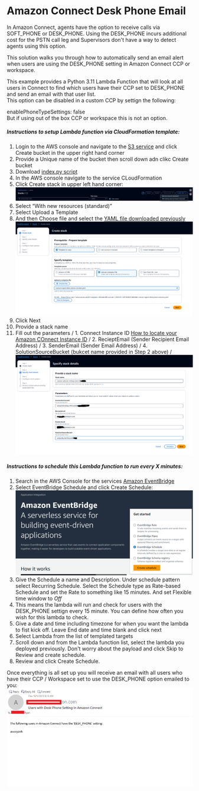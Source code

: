 # Amazon Connect Desk Phone Email

In Amazon Connect, agents have the option to receive calls via SOFT_PHONE or DESK_PHONE. Using the DESK_PHONE incurs additional cost for the PSTN call leg and Supervisors don't have a way to detect agents using this option.

This solution walks you through how to automatically send an email alert when users are using the DESK_PHONE setting in Amazon Connect CCP or workspace.

This example provides a Python 3.11 Lambda Function that will look at all users in Connect to find which users have their CCP set to DESK_PHONE and send an email with that user list.\
This option can be disabled in a custom CCP by settign the following:

enablePhoneTypeSettings: false\
But if using out of the box CCP or workspace this is not an option.

<h5>Instructions to setup Lambda function via CloudFormation template:</h5>

1. Login to the AWS console and navigate to the [S3 service](https://aws.amazon.com/s3/) and click Create bucket in the upper right hand corner
2. Provide a Unique name of the bucket then scroll down adn clikc Create bucket
3. Download [index.py script](index.py)
4. In the AWS console navigate to the service CLoudFormation
5. Click Create stack in upper left hand corner: ![CreateStack Image](Assest/createStack.png)
6. Select “With new resources (standard)”
7. Select Upload a Template
8. And then Choose file and select the [YAML file downloaded previously](index.py)  ![YAML Upload Image](Assest/YAML.png)
9. Click Next
10. Provide a stack name
11. Fill out the parameters /
    	1. Connect Instance ID  [How to locate your Amazon COnnect Instance ID](https://docs.aws.amazon.com/connect/latest/adminguide/find-instance-arn.html) /
        2. RecieptEmail (Sender Recipient Email Address) /
        3. SenderEmail (Sender Email Address) /
        4. SolutionSourceBucket (bukcet name provided in Step 2 above) /
![Stack Details Image](Assest/stackDetails.png)

   
   
								   
																																																								   
																																						 
																																 
													
																																		 
																																
									

<h5>Instructions to schedule this Lambda function to run every X minutes:</h5>

1. Search in the AWS Console for the services [Amazon EventBridge](https://aws.amazon.com/pm/eventbridge/)
2.  Select EventBridge Schedule and click Create Schedule: ![EventBridge Image](Assest/EventBridge.PNG)
3. Give the Schedule a name and Description. Under schedule pattern select Recurring Schedule. Select the Schedule type as Rate-based Schedule and set the Rate to something like 15 minutes. And set Flexible time window to *Off*
4. This means the lambda will run and check for users with the DESK_PHONE settign every 15 minute. You can define how often you wish for this lambda to check.
5. Give a date and time including timezone for when you want the lambda to fist kick off. Leave End date and time blank and click next
6. Select Lambda from the list of templated targets
7. Scroll down and from the Lambda function list, select the lambda you deployed previously. Don't worry about the payload and click Skip to Review and create schedule.
9. Review and click Create Schedule.

Once everything is all set up you will receive an email with all users who have their CCP / Workspace set to use the DESK_PHONE option emailed to you:\
![example email](Assest/email_example.PNG)

